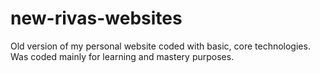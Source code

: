 # new-rivas-websites
Old version of my personal website coded with basic, core technologies. Was coded mainly for learning and mastery purposes. 
